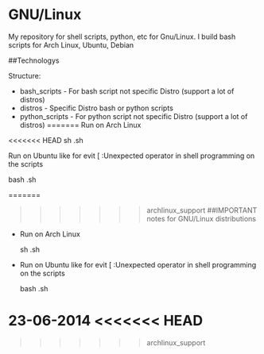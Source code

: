 GNU/Linux 
=========

My repository for shell scripts, python, etc for Gnu/Linux. I build bash scripts for Arch Linux, Ubuntu, Debian


##Technologys

Structure:

* bash_scripts - For bash script not specific Distro (support a lot of distros)
* distros - Specific Distro bash or python scripts 
* python_scripts - For python script not specific Distro (support a lot of distros)
=======
Run on Arch Linux 

<<<<<<< HEAD
sh .sh

Run on Ubuntu like for evit [ :Unexpected operator in shell programming on the scripts

bash .sh


=======
>>>>>>> archlinux_support
##IMPORTANT notes for GNU/Linux distributions

* Run on Arch Linux
	
	sh .sh

* Run on Ubuntu like for evit [ :Unexpected operator in shell programming on the scripts

	bash .sh

23-06-2014
<<<<<<< HEAD
=======

>>>>>>> archlinux_support
